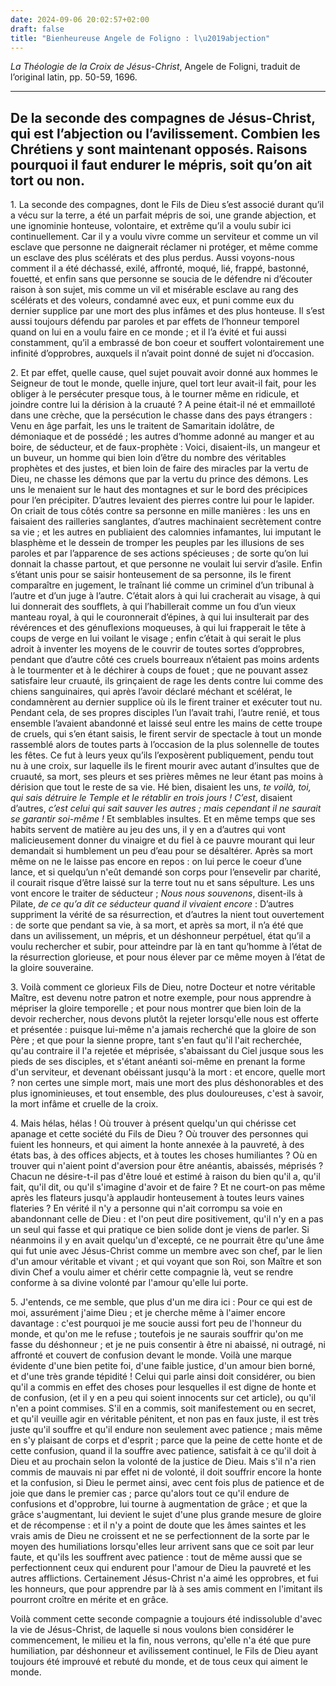 ```yaml
---
date: 2024-09-06 20:02:57+02:00
draft: false
title: "Bienheureuse Angele de Foligno : l\u2019abjection"
---
```





<p><i>La Théologie de la Croix de Jésus-Christ</i>, Angele de Foligni, traduit de l’original latin, pp. 50-59, 1696.</p>
<hr>

<h2>De la seconde des compagnes de Jésus-Christ, qui est l’abjection ou l’avilissement. Combien les Chrétiens y sont maintenant opposés. Raisons pourquoi il faut endurer le mépris, soit qu’on ait tort ou non.</h2>
 
<p>1. La seconde des compagnes, dont le Fils de Dieu s’est associé durant qu’il a vécu sur la terre, a été un parfait mépris de soi, une grande abjection, et une ignominie honteuse, volontaire, et extrême qu’il a voulu subir ici continuellement. Car il y a voulu vivre comme un serviteur et comme un vil esclave que personne ne daignerait réclamer ni protéger, et même comme un esclave des plus scélérats et des plus perdus. Aussi voyons-nous comment il a été déchassé, exilé, affronté, moqué, lié, frappé, bastonné, fouetté, et enfin sans que personne se soucia de le défendre ni d’écouter raison à son sujet, mis comme un vil et misérable esclave au rang des scélérats et des voleurs, condamné avec eux, et puni comme eux du dernier supplice par une mort des plus infâmes et des plus honteuse. Il s’est aussi toujours défendu par paroles et par effets de l’honneur temporel quand on lui en a voulu faire en ce monde ; et il l’a évité et fui aussi constamment, qu’il a embrassé de bon coeur et souffert volontairement une infinité d’opprobres, auxquels il n’avait point donné de sujet ni d’occasion.</p>

<p>2. Et par effet, quelle cause, quel sujet pouvait avoir donné aux hommes le Seigneur de tout le monde, quelle injure, quel tort leur avait-il fait, pour les obliger à le persécuter presque tous, à le tourner même en ridicule, et joindre contre lui la dérision à la cruauté ? A peine était-il né et emmailloté dans une crèche, que la persécution le chasse dans des pays étrangers : Venu en âge parfait, les uns le traitent de Samaritain idolâtre, de démoniaque et de possédé ; les autres d’homme adonné au manger et au boire, de séducteur, et de faux-prophète : Voici, disaient-ils, un mangeur et un buveur, un homme qui bien loin d’être du nombre des véritables prophètes et des justes, et bien loin de faire des miracles par la vertu de Dieu, ne chasse les démons que par la vertu du prince des démons. Les uns le menaient sur le haut des montagnes et sur le bord des précipices pour l’en précipiter. D’autres levaient des pierres contre lui pour le lapider. On criait de tous côtés contre sa personne en mille manières : les uns en faisaient des railleries sanglantes, d’autres machinaient secrètement contre sa vie ; et les autres en publiaient des calomnies infamantes, lui imputant le blasphème et le dessein de tromper les peuples par les illusions de ses paroles et par l’apparence de ses actions spécieuses ; de sorte qu’on lui donnait la chasse partout, et que personne ne voulait lui servir d’asile. Enfin s’étant unis pour se saisir honteusement de sa personne, ils le firent comparaître en jugement, le traînant lié comme un criminel d’un tribunal à l’autre et d’un juge à l’autre. C’était alors à qui lui cracherait au visage, à qui lui donnerait des soufflets, à qui l’habillerait comme un fou d’un vieux manteau royal, à qui le couronnerait d’épines, à qui lui insulterait par des révérences et des génuflexions moqueuses, à qui lui frapperait le tête à coups de verge en lui voilant le visage ; enfin c’était à qui serait le plus adroit à inventer les moyens de le couvrir de toutes sortes d’opprobres, pendant que d’autre côté ces cruels bourreaux n’étaient pas moins ardents à le tourmenter et à le déchirer à coups de fouet ; que ne pouvant assez satisfaire leur cruauté, ils grinçaient de rage les dents contre lui comme des chiens sanguinaires, qui après l’avoir déclaré méchant et scélérat, le condamnèrent au dernier supplice où ils le firent trainer et exécuter tout nu. Pendant cela, de ses propres disciples l’un l’avait trahi, l’autre renié, et tous ensemble l’avaient abandonné et laissé seul entre les mains de cette troupe de cruels, qui s’en étant saisis, le firent servir de spectacle à tout un monde rassemblé alors de toutes parts à l’occasion de la plus solennelle de toutes les fêtes. Ce fut à leurs yeux qu’ils l’exposèrent publiquement, pendu tout nu à une croix, sur laquelle ils le firent mourir avec autant d’insultes que de cruauté, sa mort, ses pleurs et ses prières mêmes ne leur étant pas moins à dérision que tout le reste de sa vie. Hé bien, disaient les uns, <em>te voilà, toi, qui sais détruire le Temple et le rétablir en trois jours ! C’est</em>, disaient d’autres, <em>c’est celui qui sait sauver les autres ; mais cependant il ne saurait se garantir soi-même !</em> Et semblables insultes. Et en même temps que ses habits servent de matière au jeu des uns, il y en a d’autres qui vont malicieusement donner du vinaigre et du fiel à ce pauvre mourant qui leur demandait si humblement un peu d’eau pour se désaltérer. Après sa mort même on ne le laisse pas encore en repos : on lui perce le coeur d’une lance, et si quelqu’un n'eût demandé son corps pour l’ensevelir par charité, il courait risque d’être laissé sur la terre tout nu et sans sépulture. Les uns vont encore le traiter de séducteur ; <em>Nous nous souvenons</em>, disent-ils à Pilate, <em>de ce qu’a dit ce séducteur quand il vivaient encore</em> : D’autres suppriment la vérité de sa résurrection, et d’autres la nient tout ouvertement : de sorte que pendant sa vie, à sa mort, et après sa mort, il n’a été que dans un avilissement, un mépris, et un déshonneur perpétuel, état qu’il a voulu rechercher et subir, pour atteindre par là en tant qu’homme à l’état de la résurrection glorieuse, et pour nous élever par ce même moyen à l’état de la gloire souveraine.</p>

<p>3. Voilà comment ce glorieux Fils de Dieu, notre Docteur et notre véritable Maître, est devenu notre patron et notre exemple, pour nous apprendre à mépriser la gloire temporelle ; et pour nous montrer que bien loin de la devoir rechercher, nous devons plutôt la rejeter lorsqu'elle nous est offerte et présentée : puisque lui-même n'a jamais recherché que la gloire de son Père ; et que pour la sienne propre, tant s'en faut qu'il l'ait recherchée, qu'au contraire il l'a rejetée et méprisée, s'abaissant du Ciel jusque sous les pieds de ses disciples, et s'étant anéanti soi-même en prenant la forme d'un serviteur, et devenant obéissant jusqu'à la mort : et encore, quelle mort ? non certes une simple mort, mais une mort des plus déshonorables et des plus ignominieuses, et tout ensemble, des plus douloureuses, c'est à savoir, la mort infâme et cruelle de la croix.</p>

<p>4. Mais hélas, hélas ! Où trouver à présent quelqu'un qui chérisse cet apanage et cette société du Fils de Dieu ? Où trouver des personnes qui fuient les honneurs, et qui aiment la honte annexée à la pauvreté, à des états bas, à des offices abjects, et à toutes les choses humiliantes ? Où en trouver qui n'aient point d'aversion pour être anéantis, abaissés, méprisés ? Chacun ne désire-t-il pas d'être loué et estimé à raison du bien qu'il a, qu'il fait, qu'il dit, ou qu'il s'imagine d'avoir et de faire ? Et ne court-on pas même après les flateurs jusqu'à applaudir honteusement à toutes leurs vaines flateries ? En vérité il n'y a personne qui n'ait corrompu sa voie en abandonnant celle de Dieu : et l'on peut dire positivement, qu'il n'y en a pas un seul qui fasse et qui pratique ce bien solide dont je viens de parler. Si néanmoins il y en avait quelqu'un d'excepté, ce ne pourrait être qu'une âme qui fut unie avec Jésus-Christ comme un membre avec son chef, par le lien d'un amour véritable et vivant ; et qui voyant que son Roi, son Maître et son divin Chef a voulu aimer et chérir cette compagnie là, veut se rendre conforme à sa divine volonté par l'amour qu'elle lui porte.</p>

<p>5. J'entends, ce me semble, que plus d'un me dira ici : Pour ce qui est de moi, assurément j'aime Dieu ; et je cherche même à l'aimer encore davantage : c'est pourquoi je me soucie aussi fort peu de l'honneur du monde, et qu'on me le refuse ; toutefois je ne saurais souffrir qu'on me fasse du déshonneur ; et je ne puis consentir à être ni abaissé, ni outragé, ni affronté et couvert de confusion devant le monde. Voilà une marque évidente d'une bien petite foi, d'une faible justice, d'un amour bien borné, et d'une très grande tépidité ! Celui qui parle ainsi doit considérer, ou bien qu'il a commis en effet des choses pour lesquelles il est digne de honte et de confusion, (et il y en a peu qui soient innocents sur cet article), ou qu'il n'en a point commises. S'il en a commis, soit manifestement ou en secret, et qu'il veuille agir en véritable pénitent, et non pas en faux juste, il est très juste qu'il souffre et qu'il endure non seulement avec patience ; mais même en s'y plaisant de corps et d'esprit ; parce que la peine de cette honte et de cette confusion, quand il la souffre avec patience, satisfait à ce qu'il doit à Dieu et au prochain selon la volonté de la justice de Dieu. Mais s'il n'a rien commis de mauvais ni par effet ni de volonté, il doit souffrir encore la honte et la confusion, si Dieu le permet ainsi, avec cent fois plus de patience et de joie que dans le premier cas ; parce qu'alors tout ce qu'il endure de confusions et d'opprobre, lui tourne à augmentation de grâce ; et que la grâce s'augmentant, lui devient le sujet d'une plus grande mesure de gloire et de récompense : et il n'y a point de doute que les âmes saintes et les vrais amis de Dieu ne croissent et ne se perfectionnent de la sorte par le moyen des humiliations lorsqu'elles leur arrivent sans que ce soit par leur faute, et qu'ils les souffrent avec patience : tout de même aussi que se perfectionnent ceux qui endurent pour l'amour de Dieu la pauvreté et les autres afflictions. Certainement Jésus-Christ n'a aimé les opprobres, et fui les honneurs, que pour apprendre par là à ses amis comment en l'imitant ils pourront croître en mérite et en grâce.</p>

<p>Voilà comment cette seconde compagnie a toujours été indissoluble d'avec la vie de Jésus-Christ, de laquelle si nous voulons bien considérer le commencement, le milieu et la fin, nous verrons, qu'elle n'a été que pure humiliation, par déshonneur et avilissement continuel, le Fils de Dieu ayant toujours été improuvé et rebuté du monde, et de tous ceux qui aiment le monde.</p>

